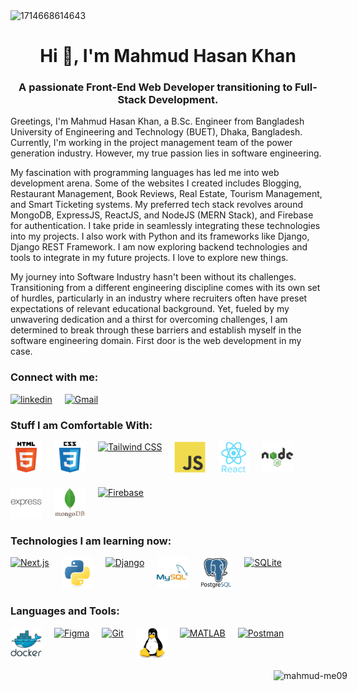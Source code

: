 <img src="https://i.ibb.co/gFbJ53c/1714668614643.jpg" alt="1714668614643" border="0">
<h1 align="center">Hi 👋, I'm Mahmud Hasan Khan</h1>
<h3 align="center">A passionate Front-End Web Developer transitioning to Full-Stack Development.</h3>
<p text-align="justify">Greetings, I'm Mahmud Hasan Khan, a B.Sc. Engineer from Bangladesh University of Engineering and Technology (BUET), Dhaka, Bangladesh. Currently, I'm working in the project management team of the power generation industry. However, my true passion lies in software engineering.

My fascination with programming languages has led me into web development arena. Some of the websites I created includes Blogging, Restaurant Management, Book Reviews, Real Estate, Tourism Management, and Smart Ticketing systems. My preferred tech stack revolves around MongoDB, ExpressJS, ReactJS, and NodeJS (MERN Stack), and Firebase for authentication. I take pride in seamlessly integrating these technologies into my projects. I also work with Python and its frameworks like Django, Django REST Framework. I am now exploring backend technologies and tools to integrate in my future projects. I love to explore new things.
  
My journey into Software Industry hasn't been without its challenges. Transitioning from a different engineering discipline comes with its own set of hurdles, particularly in an industry where recruiters often have preset expectations of relevant educational background. Yet, fueled by my unwavering dedication and a thirst for overcoming challenges, I am determined to break through these barriers and establish myself in the software engineering domain. First door is the web development in my case.</p>

<h3 align="left">Connect with me:</h3>
<p align="middle" style="display: flex; flex-wrap: wrap; gap: 20px;">
<a href="https://www.linkedin.com/in/mahmud-hasan-webdev" target="_blank"><img src="https://www.vectorlogo.zone/logos/linkedin/linkedin-ar21.svg" alt="linkedin" border="0"></a>
<a href="mailto:mahmud.me09@gmail.com"><img src="https://www.vectorlogo.zone/logos/gmail/gmail-ar21.svg" alt="Gmail" border="0"></a>
</p>

<h3 align="left">Stuff I am Comfortable With:</h3>
<p align="middle" style="display: flex; flex-wrap: wrap; gap: 20px;">
  <a href="https://www.w3.org/html/" target="_blank" rel="noreferrer">
    <img src="https://raw.githubusercontent.com/devicons/devicon/master/icons/html5/html5-original-wordmark.svg" alt="HTML5" width="50" height="50"/>
  </a>
  <a href="https://www.w3schools.com/css/" target="_blank" rel="noreferrer">
    <img src="https://raw.githubusercontent.com/devicons/devicon/master/icons/css3/css3-original-wordmark.svg" alt="CSS3" width="50" height="50"/>
  </a>
  <a href="https://tailwindcss.com/" target="_blank" rel="noreferrer">
    <img src="https://www.vectorlogo.zone/logos/tailwindcss/tailwindcss-icon.svg" alt="Tailwind CSS" width="50" height="50"/>
  </a>
   <a href="https://developer.mozilla.org/en-US/docs/Web/JavaScript" target="_blank" rel="noreferrer">
    <img src="https://raw.githubusercontent.com/devicons/devicon/master/icons/javascript/javascript-original.svg" alt="JavaScript" width="50" height="50"/>
  </a>
  <a href="https://reactjs.org/" target="_blank" rel="noreferrer">
    <img src="https://raw.githubusercontent.com/devicons/devicon/master/icons/react/react-original-wordmark.svg" alt="React" width="50" height="50"/>
  </a>
  <a href="https://nodejs.org" target="_blank" rel="noreferrer">
    <img src="https://raw.githubusercontent.com/devicons/devicon/master/icons/nodejs/nodejs-original-wordmark.svg" alt="Node.js" width="50" height="50"/>
  </a>
  <a href="https://expressjs.com" target="_blank" rel="noreferrer">
    <img src="https://raw.githubusercontent.com/devicons/devicon/master/icons/express/express-original-wordmark.svg" alt="Express.js" width="50" height="50"/>
  </a>
  <a href="https://www.mongodb.com/" target="_blank" rel="noreferrer">
    <img src="https://raw.githubusercontent.com/devicons/devicon/master/icons/mongodb/mongodb-original-wordmark.svg" alt="MongoDB" width="50" height="50"/>
  </a>
  <a href="https://firebase.google.com/" target="_blank" rel="noreferrer">
    <img src="https://www.vectorlogo.zone/logos/firebase/firebase-icon.svg" alt="Firebase" width="50" height="50"/>
  </a>
</p>
<h3 align="left">Technologies I am learning now:</h3>
<p align="middle" style="display: flex; flex-wrap: wrap; gap: 20px;">
    <a href="https://nextjs.org/" target="_blank" rel="noreferrer">
    <img src="https://cdn.worldvectorlogo.com/logos/nextjs-2.svg" alt="Next.js" width="50" height="50"/>
  </a>
   <a href="https://www.python.org" target="_blank" rel="noreferrer">
    <img src="https://raw.githubusercontent.com/devicons/devicon/master/icons/python/python-original.svg" alt="Python" width="50" height="50"/>
  </a>
  <a href="https://www.djangoproject.com/" target="_blank" rel="noreferrer">
    <img src="https://cdn.worldvectorlogo.com/logos/django.svg" alt="Django" width="50" height="50"/>
  </a>
    <a href="https://www.mysql.com/" target="_blank" rel="noreferrer">
    <img src="https://raw.githubusercontent.com/devicons/devicon/master/icons/mysql/mysql-original-wordmark.svg" alt="MySQL" width="50" height="50"/>
  </a>
    <a href="https://www.postgresql.org" target="_blank" rel="noreferrer">
    <img src="https://raw.githubusercontent.com/devicons/devicon/master/icons/postgresql/postgresql-original-wordmark.svg" alt="PostgreSQL" width="50" height="50"/>
  </a>
  <a href="https://www.sqlite.org/" target="_blank" rel="noreferrer">
    <img src="https://www.vectorlogo.zone/logos/sqlite/sqlite-icon.svg" alt="SQLite" width="50" height="50"/>
  </a>
</p>
<h3 align="left">Languages and Tools:</h3>
<p align="middle" style="display: flex; flex-wrap: wrap; gap: 20px;">
 
  <a href="https://www.docker.com/" target="_blank" rel="noreferrer">
    <img src="https://raw.githubusercontent.com/devicons/devicon/master/icons/docker/docker-original-wordmark.svg" alt="Docker" width="50" height="50"/>
  </a>
  <a href="https://www.figma.com/" target="_blank" rel="noreferrer">
    <img src="https://www.vectorlogo.zone/logos/figma/figma-icon.svg" alt="Figma" width="50" height="50"/>
  </a>
  <a href="https://git-scm.com/" target="_blank" rel="noreferrer">
    <img src="https://www.vectorlogo.zone/logos/git-scm/git-scm-icon.svg" alt="Git" width="50" height="50"/>
  </a>
  <a href="https://www.linux.org/" target="_blank" rel="noreferrer">
    <img src="https://raw.githubusercontent.com/devicons/devicon/master/icons/linux/linux-original.svg" alt="Linux" width="50" height="50"/>
  </a>
  <a href="https://www.mathworks.com/" target="_blank" rel="noreferrer">
    <img src="https://upload.wikimedia.org/wikipedia/commons/2/21/Matlab_Logo.png" alt="MATLAB" width="50" height="50"/>
  </a>
  <a href="https://postman.com" target="_blank" rel="noreferrer">
    <img src="https://www.vectorlogo.zone/logos/getpostman/getpostman-icon.svg" alt="Postman" width="50" height="50"/>
  </a>
</p>

<p align="center" style="width:100vw"><img align="center" src="https://github-readme-stats.vercel.app/api/top-langs?username=mahmud-me09&show_icons=true&locale=en&layout=compact" alt="mahmud-me09" /></p>
